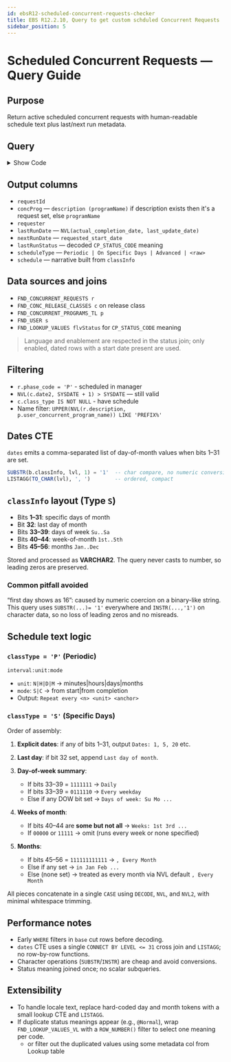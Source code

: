```yaml
---
id: ebsR12-scheduled-concurrent-requests-checker
title: EBS R12.2.10, Query to get custom schduled Concurrent Requests
sidebar_position: 5
--- 
```


# Scheduled Concurrent Requests — Query Guide

## Purpose

Return active scheduled concurrent requests with human-readable schedule text plus last/next run metadata.

## Query
<details>
  <summary>Show Code</summary>

  ```sql
    WITH
      base AS ( -- Base Scheduled Concurrent Requests 
          SELECT
              r.request_id                   AS requestId,
              p.user_concurrent_program_name AS programName,
              r.description,
              s.user_name                    AS requester,
              c.class_type                   AS classType,
              c.class_info                   AS classInfo, 
              NVL(r.actual_completion_date, r.last_update_date) AS lastRunDate,   
              r.requested_start_date                            AS nextRunDate,  
              flvStatus.meaning                                 AS lastRunStatus
          FROM
              apps.fnd_concurrent_requests r
              JOIN apps.fnd_conc_release_classes c ON c.application_id = r.release_class_app_id
              AND c.release_class_id = r.release_class_id
              JOIN apps.fnd_concurrent_programs_tl p ON p.concurrent_program_id = r.concurrent_program_id
              JOIN apps.fnd_user s ON r.requested_by = s.user_id
              LEFT JOIN apps.fnd_lookup_values flvStatus
          ON flvStatus.lookup_type = 'CP_STATUS_CODE'
          AND flvStatus.lookup_code = r.status_code 
          AND NVL(flvStatus.enabled_flag,'Y') = 'Y' 
          AND flvStatus.start_date_active is not null 
          WHERE
              r.phase_code = 'P'
              AND NVL(c.date2, SYSDATE + 1) > SYSDATE
              AND c.class_type IS NOT NULL
              AND UPPER(NVL(r.description, p.user_concurrent_program_name)) LIKE 'NAME_PREFIX%'
      ),
      dates AS ( -- build day-of-month list once; correlate by requestId(key-preserved)
          SELECT
              b.requestId                               AS requestId,
              LISTAGG(TO_CHAR(lvl), ', ') WITHIN GROUP(
                  ORDER BY
                      lvl
              ) AS dates
          FROM
              base b
              CROSS JOIN(
                  SELECT
                      LEVEL AS lvl
                  FROM
                      dual CONNECT BY LEVEL <= 31
              )
          WHERE
              b.classType = 'S'
              AND SUBSTR(b.classInfo, lvl, 1) = '1'
          GROUP BY
              b.requestId
      )
  SELECT
      b.requestId,
    NVL2(b.description, b.description || ' (' || b.programName || ')', b.programName) concProg,
      b.requester,
  --    b.classType,
  --    b.classInfo,
    lastRunDate,   
    nextRunDate,  
    lastRunStatus,
      DECODE(b.classType, 
        'P', 'Periodic', 
        'S', 'On Specific Days', 
        'X', 'Advanced', b.classType
    ) AS scheduleType,
      CASE
          WHEN b.classType = 'P' THEN -- decode interval:unit:mode
            'Repeat every ' || SUBSTR(b.classInfo, 1, INSTR(b.classInfo, ':') - 1) || 
        DECODE( SUBSTR( b.classInfo, INSTR(b.classInfo, ':', 1, 1) + 1, 1), 
          'N', ' minutes', 
          'H', ' hours', 
          'D', ' days', 
          'M', ' months'
        ) 
        || DECODE( SUBSTR( b.classInfo, INSTR(b.classInfo, ':', 1, 2) + 1, 1), 
          'S', ' from the start of the prior run', 
          'C', ' from the completion of the prior run'
        )
      WHEN b.classType = 'S' THEN -- specific days
        NVL2(d.dates, 'Dates: ' || d.dates, NULL)                    -- explicit dates
        || DECODE(SUBSTR(b.classInfo, 32, 1), '1', 'Last day of month ')
        -- DOW summary first; if not daily/weekday, fall back to verbose list
        || NVL(
          DECODE(SUBSTR(b.classInfo, 33, 7),
              '1111111', 'Daily',
              '0111110', 'Every weekday',
              NULL),
          DECODE(
            SIGN(INSTR(SUBSTR(b.classInfo, 33, 7), '1')),
            1,
            'Days of week: '
            || DECODE(SUBSTR(b.classInfo, 33, 1), '1', 'Su ')
            || DECODE(SUBSTR(b.classInfo, 34, 1), '1', 'Mo ')
            || DECODE(SUBSTR(b.classInfo, 35, 1), '1', 'Tu ')
            || DECODE(SUBSTR(b.classInfo, 36, 1), '1', 'We ')
            || DECODE(SUBSTR(b.classInfo, 37, 1), '1', 'Th ')
            || DECODE(SUBSTR(b.classInfo, 38, 1), '1', 'Fr ')
            || DECODE(SUBSTR(b.classInfo, 39, 1), '1', 'Sa ')
          )
        )
        -- Weeks of month: include only if some but not all weeks selected
        || DECODE(SUBSTR(b.classInfo, 40, 5),
            '00000', NULL,
            '11111', NULL,
            NULL, NULL,
            'Weeks: '
            || DECODE(SUBSTR(b.classInfo, 40, 1), '1', '1st ')
            || DECODE(SUBSTR(b.classInfo, 41, 1), '1', '2nd ')
            || DECODE(SUBSTR(b.classInfo, 42, 1), '1', '3rd ')
            || DECODE(SUBSTR(b.classInfo, 43, 1), '1', '4th ')
            || DECODE(SUBSTR(b.classInfo, 44, 1), '1', '5th ')
        )
        -- Months 
        || NVL(
          DECODE(SUBSTR(b.classInfo, 45, 12), 
          '111111111111', ', Every Month'
          ),
                  DECODE(
                      SIGN(INSTR(SUBSTR(b.classInfo, 45, 12), '1')), 1,
                      'in ' || TRIM(BOTH ' ' FROM
                            DECODE(SUBSTR(b.classInfo, 45, 1), '1', 'Jan ', '')
                          || DECODE(SUBSTR(b.classInfo, 46, 1), '1', 'Feb ', '')
                          || DECODE(SUBSTR(b.classInfo, 47, 1), '1', 'Mar ', '')
                          || DECODE(SUBSTR(b.classInfo, 48, 1), '1', 'Apr ', '')
                          || DECODE(SUBSTR(b.classInfo, 49, 1), '1', 'May ', '')
                          || DECODE(SUBSTR(b.classInfo, 50, 1), '1', 'Jun ', '')
                          || DECODE(SUBSTR(b.classInfo, 51, 1), '1', 'Jul ', '')
                          || DECODE(SUBSTR(b.classInfo, 52, 1), '1', 'Aug ', '')
                          || DECODE(SUBSTR(b.classInfo, 53, 1), '1', 'Sep ', '')
                          || DECODE(SUBSTR(b.classInfo, 54, 1), '1', 'Oct ', '')
                          || DECODE(SUBSTR(b.classInfo, 55, 1), '1', 'Nov ', '')
                          || DECODE(SUBSTR(b.classInfo, 56, 1), '1', 'Dec ', '')
                  ) || '.',
                  ', Every Month'
          )
        )
        /* Sample Data:  
          classInfo: 0000000000000000000000000000000 0 0111110							Schedule: Days of week: Mo Tu We Th Fr, will run for all weeks/months if not defined. 
          classInfo: 0000000000000000000000000000000 0 1111111 11111 111111111111			Schedule: Days of week: Su Mo Tu We Th Fr Sa 
                Date of Month | LDOM  | Day of Week | Week of Month | Month 
        */	
      END AS schedule
  FROM
      base b
      LEFT JOIN dates d ON d.requestId = b.requestId
  ORDER BY
      b.description;
  ```
</details>

## Output columns

* `requestId`
* `concProg` — `description (programName)` if description exists then it's a request set, else `programName`
* `requester`
* `lastRunDate` — `NVL(actual_completion_date, last_update_date)`
* `nextRunDate` — `requested_start_date`
* `lastRunStatus` — decoded `CP_STATUS_CODE` meaning
* `scheduleType` — `Periodic | On Specific Days | Advanced | <raw>`
* `schedule` — narrative built from `classInfo`

## Data sources and joins

* `FND_CONCURRENT_REQUESTS r`
* `FND_CONC_RELEASE_CLASSES c` on release class
* `FND_CONCURRENT_PROGRAMS_TL p`
* `FND_USER s`
* `FND_LOOKUP_VALUES flvStatus` for `CP_STATUS_CODE` meaning

> Language and enablement are respected in the status join; only enabled, dated rows with a start date present are used.

## Filtering

* `r.phase_code = 'P'` - scheduled in manager 
* `NVL(c.date2, SYSDATE + 1) > SYSDATE` — still valid
* `c.class_type IS NOT NULL` - have schedule 
* Name filter: `UPPER(NVL(r.description, p.user_concurrent_program_name)) LIKE 'PREFIX%'` 

## Dates CTE

`dates` emits a comma-separated list of day-of-month values when bits 1–31 are set.

```sql
SUBSTR(b.classInfo, lvl, 1) = '1'  -- char compare, no numeric conversion
LISTAGG(TO_CHAR(lvl), ', ')        -- ordered, compact
```

## `classInfo` layout (Type `S`)

* Bits **1–31**: specific days of month
* Bit **32**: last day of month
* Bits **33–39**: days of week `Su..Sa`
* Bits **40–44**: week-of-month `1st..5th`
* Bits **45–56**: months `Jan..Dec`

Stored and processed as **VARCHAR2**. The query never casts to number, so leading zeros are preserved.

### Common pitfall avoided

“first day shows as 16”: caused by numeric coercion on a binary-like string. This query uses `SUBSTR(...)= '1'` everywhere and `INSTR(...,'1')` on character data, so no loss of leading zeros and no misreads.

## Schedule text logic

### `classType = 'P'` (Periodic)

`interval:unit:mode`

* `unit`: `N|H|D|M` → minutes|hours|days|months
* `mode`: `S|C` → from start|from completion
* Output: `Repeat every <n> <unit> <anchor>`

### `classType = 'S'` (Specific Days)

Order of assembly:

1. **Explicit dates**: if any of bits 1–31, output `Dates: 1, 5, 20` etc.
2. **Last day**: if bit 32 set, append `Last day of month`.
3. **Day-of-week summary**:

   * If bits 33–39 = `1111111` → `Daily`
   * If bits 33–39 = `0111110` → `Every weekday`
   * Else if any DOW bit set → `Days of week: Su Mo ...`
4. **Weeks of month**:

   * If bits 40–44 are **some but not all** → `Weeks: 1st 3rd ...`
   * If `00000` or `11111` → omit (runs every week or none specified)
5. **Months**:

   * If bits 45–56 = `111111111111` → `, Every Month`
   * Else if any set → `in Jan Feb ...`
   * Else (none set) → treated as every month via NVL default `, Every Month`

All pieces concatenate in a single `CASE` using `DECODE`, `NVL`, and `NVL2`, with minimal whitespace trimming.

## Performance notes

* Early `WHERE` filters in `base` cut rows before decoding.
* `dates` CTE uses a single `CONNECT BY LEVEL <= 31` cross join and `LISTAGG`; no row-by-row functions.
* Character operations (`SUBSTR`/`INSTR`) are cheap and avoid conversions.
* Status meaning joined once; no scalar subqueries.

## Extensibility

* To handle locale text, replace hard-coded day and month tokens with a small lookup CTE and `LISTAGG`.
* If duplicate status meanings appear (e.g., `@Normal`), wrap `FND_LOOKUP_VALUES_VL` with a `ROW_NUMBER()` filter to select one meaning per code.
  * or filter out the duplicated values using some metadata col from Lookup table
